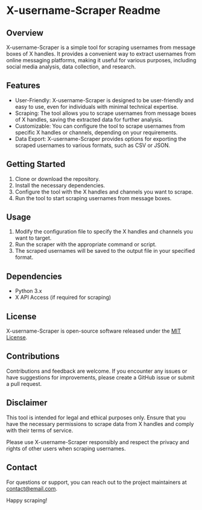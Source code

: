 # X-username-Scraper Readme

## Overview
X-username-Scraper is a simple tool for scraping usernames from message boxes of X handles. It provides a convenient way to extract usernames from online messaging platforms, making it useful for various purposes, including social media analysis, data collection, and research.

## Features
- User-Friendly: X-username-Scraper is designed to be user-friendly and easy to use, even for individuals with minimal technical expertise.
- Scraping: The tool allows you to scrape usernames from message boxes of X handles, saving the extracted data for further analysis.
- Customizable: You can configure the tool to scrape usernames from specific X handles or channels, depending on your requirements.
- Data Export: X-username-Scraper provides options for exporting the scraped usernames to various formats, such as CSV or JSON.

## Getting Started
1. Clone or download the repository.
2. Install the necessary dependencies.
3. Configure the tool with the X handles and channels you want to scrape.
4. Run the tool to start scraping usernames from message boxes.

## Usage
1. Modify the configuration file to specify the X handles and channels you want to target.
2. Run the scraper with the appropriate command or script.
3. The scraped usernames will be saved to the output file in your specified format.

## Dependencies
- Python 3.x
- X API Access (if required for scraping)

## License
X-username-Scraper is open-source software released under the [MIT License](LICENSE).

## Contributions
Contributions and feedback are welcome. If you encounter any issues or have suggestions for improvements, please create a GitHub issue or submit a pull request.

## Disclaimer
This tool is intended for legal and ethical purposes only. Ensure that you have the necessary permissions to scrape data from X handles and comply with their terms of service.

Please use X-username-Scraper responsibly and respect the privacy and rights of other users when scraping usernames.

## Contact
For questions or support, you can reach out to the project maintainers at [contact@email.com](mailto:contact@email.com).

Happy scraping!
